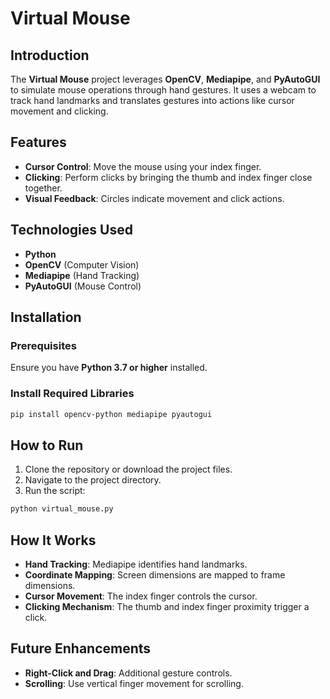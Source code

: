 # Virtual Mouse

## Introduction
The **Virtual Mouse** project leverages **OpenCV**, **Mediapipe**, and **PyAutoGUI** to simulate mouse operations through hand gestures. It uses a webcam to track hand landmarks and translates gestures into actions like cursor movement and clicking.

## Features
- **Cursor Control**: Move the mouse using your index finger.
- **Clicking**: Perform clicks by bringing the thumb and index finger close together.
- **Visual Feedback**: Circles indicate movement and click actions.

## Technologies Used
- **Python**
- **OpenCV** (Computer Vision)
- **Mediapipe** (Hand Tracking)
- **PyAutoGUI** (Mouse Control)

## Installation

### Prerequisites
Ensure you have **Python 3.7 or higher** installed.

### Install Required Libraries
```bash
pip install opencv-python mediapipe pyautogui
```

## How to Run
1. Clone the repository or download the project files.
2. Navigate to the project directory.
3. Run the script:
```bash
python virtual_mouse.py
```

## How It Works
- **Hand Tracking**: Mediapipe identifies hand landmarks.
- **Coordinate Mapping**: Screen dimensions are mapped to frame dimensions.
- **Cursor Movement**: The index finger controls the cursor.
- **Clicking Mechanism**: The thumb and index finger proximity trigger a click.


## Future Enhancements
- **Right-Click and Drag**: Additional gesture controls.
- **Scrolling**: Use vertical finger movement for scrolling.
